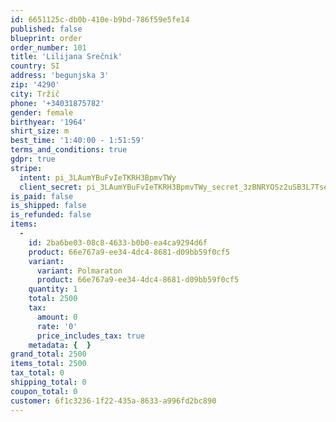 ```yaml
---
id: 6651125c-db0b-410e-b9bd-786f59e5fe14
published: false
blueprint: order
order_number: 101
title: 'Lilijana Srečnik'
country: SI
address: 'begunjska 3'
zip: '4290'
city: Tržič
phone: '+34031875782'
gender: female
birthyear: '1964'
shirt_size: m
best_time: '1:40:00 - 1:51:59'
terms_and_conditions: true
gdpr: true
stripe:
  intent: pi_3LAumYBuFvIeTKRH3BpmvTWy
  client_secret: pi_3LAumYBuFvIeTKRH3BpmvTWy_secret_3zBNRYOSz2uSB3L7TselLfrDV
is_paid: false
is_shipped: false
is_refunded: false
items:
  -
    id: 2ba6be03-08c8-4633-b0b0-ea4ca9294d6f
    product: 66e767a9-ee34-4dc4-8681-d09bb59f0cf5
    variant:
      variant: Polmaraton
      product: 66e767a9-ee34-4dc4-8681-d09bb59f0cf5
    quantity: 1
    total: 2500
    tax:
      amount: 0
      rate: '0'
      price_includes_tax: true
    metadata: {  }
grand_total: 2500
items_total: 2500
tax_total: 0
shipping_total: 0
coupon_total: 0
customer: 6f1c3236-1f22-435a-8633-a996fd2bc890
---
```

